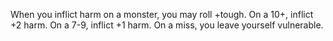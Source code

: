 When you inflict harm on a monster, you may roll +tough. On a 10+, inflict +2 harm. On a 7-9, inflict +1 harm. On a miss, you leave yourself vulnerable.